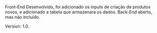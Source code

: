 Front-End Desenvolvido, foi adicionado os inputs de criação
de produtos novos, e adicionado a tabela que armazenara os dados.
Back-End aberto, mas não incluído.

Version: 1.0.